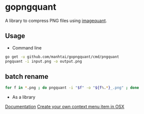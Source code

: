 gopngquant
==========

A library to compress PNG files using [imagequant][1].

## Usage

- Command line

```sh
go get -u github.com/manhtai/gopngquant/cmd/pngquant
pngquant -i input.png -o output.png
```

## batch rename

```sh
for f in *.png ; do pngquant -i "$f" -o "${f%.*}_.png" ; done
```


- As a library

[Documentation][2]
[Create your own context menu item in OSX][3]


[1]: https://github.com/manhtai/imagequant
[2]: https://godoc.org/github.com/manhtai/gopngquant
[3]: https://davidwalsh.name/mac-context-menu
